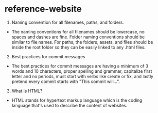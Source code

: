 # reference-website
1. Naming convention for all filenames, paths, and folders.
- The naming conventions for all filenames should be lowercase, no spaces and dashes are fine. Folder naming conventions should be similar to file names. For paths, the folders, assets, and files should be inside the root folder so they can be easily linked to any .html files.

2. Best practices for commit messages
- The best practices for commit messages are having a minimum of 3 words and 10 characters, proper spelling and grammar, capitalize first letter and no periods, must start with verbs like create or fix, and lastly pretend every commit starts with "This commit will...".

3. What is HTML?
- HTML stands for hypertext markup language which is the coding language that's used to describe the content of websites.